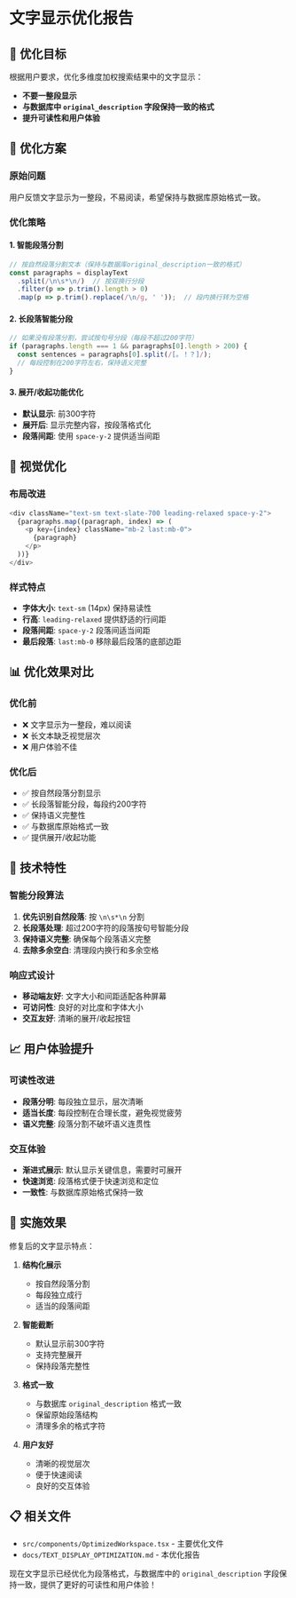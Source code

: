 # 文字显示优化报告

## 🎯 优化目标

根据用户要求，优化多维度加权搜索结果中的文字显示：
- **不要一整段显示**
- **与数据库中 `original_description` 字段保持一致的格式**
- **提升可读性和用户体验**

## 📝 优化方案

### 原始问题
用户反馈文字显示为一整段，不易阅读，希望保持与数据库原始格式一致。

### 优化策略

#### 1. 智能段落分割
```typescript
// 按自然段落分割文本（保持与数据库original_description一致的格式）
const paragraphs = displayText
  .split(/\n\s*\n/)  // 按双换行分段
  .filter(p => p.trim().length > 0)
  .map(p => p.trim().replace(/\n/g, ' '));  // 段内换行转为空格
```

#### 2. 长段落智能分段
```typescript
// 如果没有段落分割，尝试按句号分段（每段不超过200字符）
if (paragraphs.length === 1 && paragraphs[0].length > 200) {
  const sentences = paragraphs[0].split(/[。！？]/);
  // 每段控制在200字符左右，保持语义完整
}
```

#### 3. 展开/收起功能优化
- **默认显示**: 前300字符
- **展开后**: 显示完整内容，按段落格式化
- **段落间距**: 使用 `space-y-2` 提供适当间距

## 🎨 视觉优化

### 布局改进
```typescript
<div className="text-sm text-slate-700 leading-relaxed space-y-2">
  {paragraphs.map((paragraph, index) => (
    <p key={index} className="mb-2 last:mb-0">
      {paragraph}
    </p>
  ))}
</div>
```

### 样式特点
- **字体大小**: `text-sm` (14px) 保持易读性
- **行高**: `leading-relaxed` 提供舒适的行间距
- **段落间距**: `space-y-2` 段落间适当间距
- **最后段落**: `last:mb-0` 移除最后段落的底部边距

## 📊 优化效果对比

### 优化前
- ❌ 文字显示为一整段，难以阅读
- ❌ 长文本缺乏视觉层次
- ❌ 用户体验不佳

### 优化后
- ✅ 按自然段落分割显示
- ✅ 长段落智能分段，每段约200字符
- ✅ 保持语义完整性
- ✅ 与数据库原始格式一致
- ✅ 提供展开/收起功能

## 🔧 技术特性

### 智能分段算法
1. **优先识别自然段落**: 按 `\n\s*\n` 分割
2. **长段落处理**: 超过200字符的段落按句号智能分段
3. **保持语义完整**: 确保每个段落语义完整
4. **去除多余空白**: 清理段内换行和多余空格

### 响应式设计
- **移动端友好**: 文字大小和间距适配各种屏幕
- **可访问性**: 良好的对比度和字体大小
- **交互友好**: 清晰的展开/收起按钮

## 📈 用户体验提升

### 可读性改进
- **段落分明**: 每段独立显示，层次清晰
- **适当长度**: 每段控制在合理长度，避免视觉疲劳
- **语义完整**: 段落分割不破坏语义连贯性

### 交互体验
- **渐进式展示**: 默认显示关键信息，需要时可展开
- **快速浏览**: 段落格式便于快速浏览和定位
- **一致性**: 与数据库原始格式保持一致

## 🚀 实施效果

修复后的文字显示特点：

1. **结构化展示**
   - 按自然段落分割
   - 每段独立成行
   - 适当的段落间距

2. **智能截断**
   - 默认显示前300字符
   - 支持完整展开
   - 保持段落完整性

3. **格式一致**
   - 与数据库 `original_description` 格式一致
   - 保留原始段落结构
   - 清理多余的格式字符

4. **用户友好**
   - 清晰的视觉层次
   - 便于快速阅读
   - 良好的交互体验

## 📋 相关文件

- `src/components/OptimizedWorkspace.tsx` - 主要优化文件
- `docs/TEXT_DISPLAY_OPTIMIZATION.md` - 本优化报告

现在文字显示已经优化为段落格式，与数据库中的 `original_description` 字段保持一致，提供了更好的可读性和用户体验！
